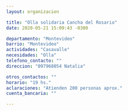 ```yaml
---
layout: organizacion

title: "Olla solidaria Cancha del Rosario"
date: 2020-05-21 15:09:43 -0300

departamento: "Montevideo"
barrio: "Montevideo"
actividades: "Casavalle"
necesidades: "Olla"
telefono_contacto: ""
direccion: "097968054 Natalia"

otros_contactos: ""
horario: "19 hs."
aclaraciones: "Atienden 200 personas aprox."
cuenta_bancaria: ""

---
```

